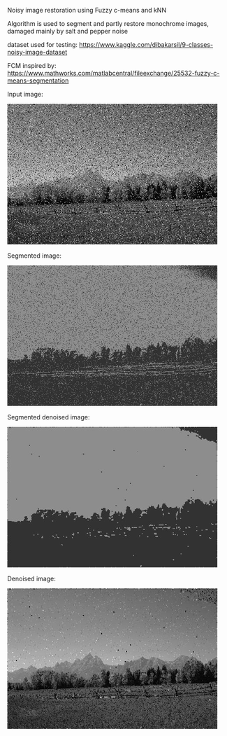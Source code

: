 Noisy image restoration using Fuzzy c-means and kNN

Algorithm is used to segment and partly restore monochrome images, damaged mainly by salt and pepper noise

dataset used for testing: https://www.kaggle.com/dibakarsil/9-classes-noisy-image-dataset

FCM inspired by: https://www.mathworks.com/matlabcentral/fileexchange/25532-fuzzy-c-means-segmentation 


Input image:

![input image](images/trainImage.jpg)

Segmented image:

![input image](images/fuzzysegmented.jpg)

Segmented denoised image:

![input image](images/fuzzysegmented_denoised.jpg)

Denoised image:

![input image](images/fuzzy_denoised.jpg)
